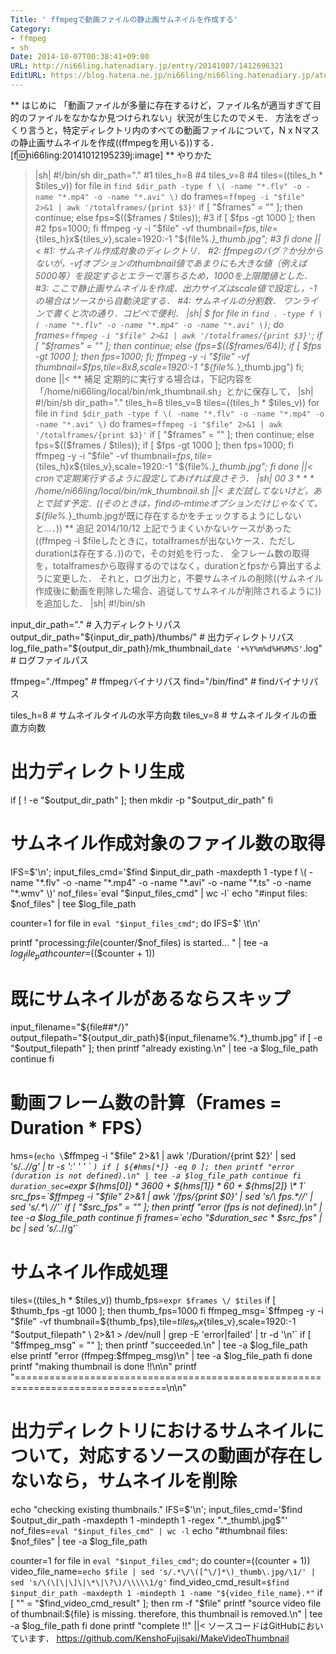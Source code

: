```yaml
---
Title: ' ffmpegで動画ファイルの静止画サムネイルを作成する'
Category:
- ffmpeg
- sh
Date: 2014-10-07T00:38:41+09:00
URL: http://ni66ling.hatenadiary.jp/entry/20141007/1412696321
EditURL: https://blog.hatena.ne.jp/ni66ling/ni66ling.hatenadiary.jp/atom/entry/8454420450083715861
---
```


** はじめに
「動画ファイルが多量に存在するけど，ファイル名が適当すぎて目的のファイルをなかなか見つけられない」状況が生じたのでメモ．
方法をざっくり言うと，特定ディレクトリ内のすべての動画ファイルについて，N x Nマスの静止画サムネイルを作成((ffmpegを用いる))する．
[f:id:ni66ling:20141012195239j:image]
** やりかた
>|sh|
#!/bin/sh
dir_path="." #1
tiles_h=8 #4
tiles_v=8 #4
tiles=$(($tiles_h * $tiles_v))
for file in `find $dir_path -type f \( -name "*.flv" -o -name "*.mp4" -o -name "*.avi" \)`
do 
  frames=`ffmpeg -i "$file" 2>&1 | awk '/totalframes/{print $3}'`
  if [ "$frames" = "" ]; then 
    continue;
  else
    fps=$(($frames / $tiles)); #3
    if [ $fps -gt 1000 ]; then #2
      fps=1000;
    fi
    ffmpeg -y -i "$file" -vf thumbnail=${fps},tile=${tiles_h}x${tiles_v},scale=1920:-1 "${file%.*}_thumb.jpg"; #3
  fi
done
||<
#1: サムネイル作成対象のディレクトリ．
#2: ffmpegのバグ？か分からないが，-vfオプションのthumbnail値であまりにも大きな値（例えば5000等）を設定するとエラーで落ちるため，1000を上限閾値とした．
#3: ここで静止画サムネイルを作成．出力サイズはscale値で設定し，-1の場合はソースから自動決定する．
#4: サムネイルの分割数．
ワンラインで書くと次の通り．コピペで便利．
>|sh|
$ for file in `find . -type f \( -name "*.flv" -o -name "*.mp4" -o -name "*.avi" \)`; do frames=`ffmpeg -i "$file" 2>&1 | awk '/totalframes/{print $3}'`; if [ "$frames" = "" ]; then continue; else (fps=$(($frames/64)); if [ $fps -gt 1000 ]; then fps=1000; fi; ffmpeg -y -i "$file" -vf thumbnail=$fps,tile=8x8,scale=1920:-1 "${file%.*}_thumb.jpg") fi; done
||<
** 補足
定期的に実行する場合は，下記内容を「/home/ni66ling/local/bin/mk_thumbnail.sh」とかに保存して，
>|sh|
#!/bin/sh
dir_path="."
tiles_h=8
tiles_v=8
tiles=$(($tiles_h * $tiles_v))
for file in `find $dir_path -type f \( -name "*.flv" -o -name "*.mp4" -o -name "*.avi" \)`
do 
  frames=`ffmpeg -i "$file" 2>&1 | awk '/totalframes/{print $3}'`
  if [ "$frames" = "" ]; then 
    continue;
  else
    fps=$(($frames / $tiles));
    if [ $fps -gt 1000 ]; then
      fps=1000;
    fi
    ffmpeg -y -i "$file" -vf thumbnail=${fps},tile=${tiles_h}x${tiles_v},scale=1920:-1 "${file%.*}_thumb.jpg";
  fi
done
||<
cronで定期実行するように設定してあげれば良さそう．
>|sh|
00  3  *  *  * /home/ni66ling/local/bin/mk_thumbnail.sh
||<
まだ試してないけど，あとで試す予定．((そのときは，findの-mtimeオプションだけじゃなくて，${file%.*}_thumb.jpgが既に存在するかをチェックするようにしないと…．))
** 追記 2014/10/12
上記でうまくいかないケースがあった((ffmpeg -i $fileしたときに，totalframesが出ないケース．ただしdurationは存在する．))ので，その対処を行った．
全フレーム数の取得を，totalframesから取得するのではなく，durationとfpsから算出するように変更した．
それと，ログ出力と，不要サムネイルの削除((サムネイル作成後に動画を削除した場合、追従してサムネイルが削除されるように))を追加した．
>|sh|
#!/bin/sh

input_dir_path="."                                                          # 入力ディレクトリパス
output_dir_path="${input_dir_path}/thumbs/"                                 # 出力ディレクトリパス
log_file_path="${output_dir_path}/mk_thumbnail_`date '+%Y%m%d%H%M%S'`.log"  # ログファイルパス

ffmpeg="./ffmpeg"  # ffmpegバイナリパス
find="/bin/find"   # findバイナリパス

tiles_h=8          # サムネイルタイルの水平方向数
tiles_v=8          # サムネイルタイルの垂直方向数

# 出力ディレクトリ生成
if [ ! -e "$output_dir_path" ]; then
  mkdir -p "$output_dir_path"
fi

# サムネイル作成対象のファイル数の取得
IFS=$'\n';
input_files_cmd='$find $input_dir_path -maxdepth 1 -type f \( -name "*.flv" -o -name "*.mp4" -o -name "*.avi" -o -name "*.ts" -o -name "*.wmv" \)'
nof_files=`eval "$input_files_cmd" | wc -l`
echo "#input files: $nof_files" | tee $log_file_path

counter=1
for file in `eval "$input_files_cmd"`; do
  IFS=$' \t\n'
    
  printf "processing:$file ($counter/$nof_files) is started... " | tee -a $log_file_path
  counter=$(($counter + 1))

  # 既にサムネイルがあるならスキップ
  input_filename="${file##*/}"
  output_filepath="${output_dir_path}${input_filename%.*}_thumb.jpg"
  if [ -e  "$output_filepath" ]; then
    printf "already existing.\n" | tee -a $log_file_path
    continue
  fi
  
  # 動画フレーム数の計算（Frames = Duration * FPS）
  hms=(`echo \`$ffmpeg -i "$file" 2>&1 | awk '/Duration/{print $2}' | sed 's/\..*//g' | tr -s ':' ' ' \` `)
  if [ ${#hms[*]} -eq 0 ]; then
    printf "error (duration is not defined).\n" | tee -a $log_file_path
    continue
  fi
  duration_sec=`expr ${hms[0]} \* 3600 + ${hms[1]} \* 60 + ${hms[2]} \* 1`
  src_fps=`$ffmpeg -i "$file" 2>&1 | awk '/fps/{print $0}' | sed 's/\ fps.*//' | sed 's/.*\ //'`
  if [ "$src_fps" = "" ]; then
    printf "error (fps is not defined).\n" | tee -a $log_file_path
    continue
  fi
  frames=`echo "$duration_sec * $src_fps" | bc | sed 's/\..*//g'`

  # サムネイル作成処理
  tiles=$(($tiles_h * $tiles_v))
  thumb_fps=`expr $frames \/ $tiles` 
  if [ $thumb_fps -gt 1000 ]; then 
    thumb_fps=1000
  fi
  ffmpeg_msg=`$ffmpeg -y -i "$file" -vf thumbnail=${thumb_fps},tile=${tiles_h}x${tiles_v},scale=1920:-1 "$output_filepath" \
    2>&1 > /dev/null | grep -E 'error|failed' | tr -d '\n'`
  if [ "$ffmpeg_msg" = "" ]; then
    printf "succeeded.\n" | tee -a $log_file_path
  else
    printf "error (ffmpeg:$ffmpeg_msg)\n" | tee -a $log_file_path
  fi
done
printf "making thumbnail is done !!\n\n"
printf "================================================================================\n\n"

# 出力ディレクトリにおけるサムネイルについて，対応するソースの動画が存在しないなら，サムネイルを削除
echo "checking existing thumbnails."
IFS=$'\n';
input_files_cmd='$find $output_dir_path -maxdepth 1 -mindepth 1 -regex ".*_thumb\.jpg$"'
nof_files=`eval "$input_files_cmd" | wc -l`
echo "#thumbnail files: $nof_files" | tee -a $log_file_path

counter=1
for file in `eval "$input_files_cmd"`; do
  counter=$(($counter + 1))
  video_file_name=`echo $file | sed 's/.*\/\([^\/]*\)_thumb\.jpg/\1/' | sed 's/\(\[\|\]\|\*\|\?\)/\\\\\1/g'`
  find_video_cmd_result=`$find $input_dir_path -maxdepth 1 -mindepth 1 -name "${video_file_name}.*"`
  if [ "" = "$find_video_cmd_result" ]; then
    rm -f "$file"
    printf "source video file of thumbnail:${file} is missing. therefore, this thumbnail is removed.\n" | tee -a $log_file_path
  fi
done
printf "complete !!"
||<
ソースコードはGitHubにおいています． https://github.com/KenshoFujisaki/MakeVideoThumbnail
